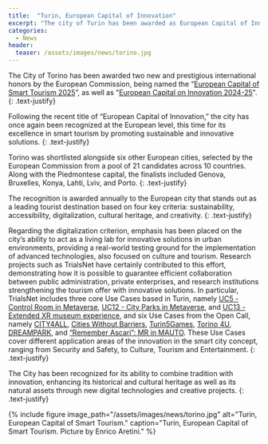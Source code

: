```yaml
---
title:  "Turin, European Capital of Innovation"
excerpt: "The city of Turin has been awarded as European Capital of Innovation, thanks to its ability to act as a living lab for innovative solutions in urban environments"
categories: 
  - News
header:
  teaser: /assets/images/news/torino.jpg
---
```

The City of Torino has been awarded two new and prestigious international honors by the European Commission, being named the “[European Capital of Smart Tourism 2025](https://smart-tourism-capital.ec.europa.eu/torino-2025-european-capital-smart-tourism_en)”, as well as "[European Capital on Innovation 2024-25](https://eic.ec.europa.eu/news/new-european-capital-innovation-announced-torino-and-braga-are-winners-years-icapital-awards-2024-11-13_en)".
{: .text-justify}

Following the recent title of “European Capital of Innovation,” the city has once again been recognized at the European level, this time for its excellence in smart tourism by promoting sustainable and innovative solutions.
{: .text-justify}

Torino was shortlisted alongside six other European cities, selected by the European Commission from a pool of 21 candidates across 10 countries. Along with the Piedmontese capital, the finalists included Genova, Bruxelles, Konya, Lahti, Lviv, and Porto.
{: .text-justify}

The recognition is awarded annually to the European city that stands out as a leading tourist destination based on four key criteria: sustainability, accessibility, digitalization, cultural heritage, and creativity.
{: .text-justify}

Regarding the digitalization criterion, emphasis has been placed on the city’s ability to act as a living lab for innovative solutions in urban environments, providing a real-world testing ground for the implementation of advanced technologies, also focused on culture and tourism. Research projects such as TrialsNet have certainly contributed to this effort, demonstrating how it is possible to guarantee efficient collaboration between public administration, private enterprises, and research institutions strengthening the tourism offer with innovative solutions. In particular, TrialsNet includes three core Use Cases based in Turin, namely [UC5 - Control Room in Metaverse](https://trialsnet.eu/usecases/UC5/), [UC12 - City Parks in Metaverse](https://trialsnet.eu/usecases/UC12/), and [UC13 - Extended XR museum experience](https://trialsnet.eu/usecases/UC13/), and six Use Cases from the Open Call, namely [CITY4ALL](https://trialsnet.eu/subprojects/Sub-Project-4/), [Cities Without Barriers](https://trialsnet.eu/subprojects/Sub-Project-11/), [Turin5Games](https://trialsnet.eu/subprojects/Sub-Project-18/), [Torino 4U](https://trialsnet.eu/subprojects/Sub-Project-19/), [DREAMPARK](https://trialsnet.eu/subprojects/Sub-Project-21/), and [“Remember Ascari”: MR in MAUTO](https://trialsnet.eu/subprojects/Sub-Project-23/). These Use Cases
cover different application areas of the innovation in the smart city concept, ranging from Security and Safety, to Culture, Tourism and Entertainment.
{: .text-justify}

The City has been recognized for its ability to combine tradition with innovation, enhancing its historical and cultural heritage as well as its natural assets through new digital technologies and creative projects.
{: .text-justify}

{% include figure image_path="/assets/images/news/torino.jpg" alt="Turin, European Capital of Smart Tourism." caption="Turin, European Capital of Smart Tourism. Picture by Enrico Aretini." %}
